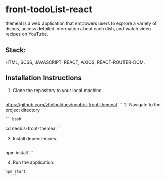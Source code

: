 # front-todoList-react

themeal is a web application that empowers users to explore a variety of dishes, access detailed information about each dish, and watch video recipes on YouTube.

## Stack:

HTML, SCSS, JAVASCRIPT, REACT, AXIOS, REACT-ROUTER-DOM.

## Installation Instructions

1. Clone the repository to your local machine.

    ```bash
https://github.com/zholbolduev/neobis-front-themeal
    ```
2. Navigate to the project directory


    ```bash
cd neobis-front-themeal
    ```

3. Install dependencies.

    ```bash
npm install
    ```

4. Run the application:

  ```bash
npm start
    ```
